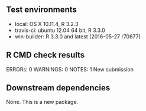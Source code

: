 ## Test environments
* local: OS X 10.11.4, R 3.2.3
* travis-ci: ubuntu 12.04 64 bit, R 3.3.0 
* win-builder: R 3.3.0 and latest (2016-05-27 r70677)

## R CMD check results
ERRORs: 0
WARNINGS: 0
NOTES: 1
New submission

## Downstream dependencies
None.  This is a new package.

